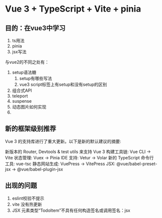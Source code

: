 # Vue 3 + TypeScript + Vite + pinia

## 目的：在vue3中学习

1. ts用法
2. pinia
3. jsx写法

与vue2的不同之处有：

1. setup语法糖
   1. setup有哪些写法
   2. vue3 script标签上有setup和没有setup的区别
2. 组合式API
3. teleport
4. suspense
5. 动态图片如何实现
6.

## 新的框架级别推荐

Vue 3 的支持库进行了重大更新。以下是新的默认建议的摘要:

新版本的 Router, Devtools & test utils 来支持 Vue 3
构建工具链: Vue CLI -> Vite
状态管理: Vuex -> Pinia
IDE 支持: Vetur -> Volar
新的 TypeScript 命令行工具: vue-tsc
静态网站生成: VuePress -> VitePress
JSX: @vue/babel-preset-jsx -> @vue/babel-plugin-jsx

## 出现的问题

1. eslint校验不提示
2. vite 没有热更新
3. JSX 元素类型“TodoItem”不具有任何构造签名或调用签名：jsx

